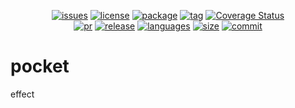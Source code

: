 <p align="center">
  <a href="https://github.com/silkjs/pocket/issues"><img src="https://img.shields.io/github/issues-raw/silkjs/pocket.svg" alt="issues"></a>
  <a href="https://github.com/silkjs/pocket"><img src="https://img.shields.io/github/license/silkjs/pocket.svg" alt="license"></a>
  <a href="https://www.npmjs.com/@silkjs/pocket"><img src="https://img.shields.io/npm/v/@silkjs/pocket.svg" alt="package"></a>
  <a href="javascript:void(0)" ><img src="https://img.shields.io/github/tag/silkjs/pocket.svg" alt="tag"></a>
  <a href='https://codecov.io/gh/silkjs/pocket'><img src='https://img.shields.io/codecov/c/github/silkjs/pocket.svg' alt='Coverage Status' /></a>
  <br>
  <a href="javascript:void(0)" ><img src="https://img.shields.io/github/issues-pr/silkjs/pocket.svg" alt="pr"></a>
  <a href="javascript:void(0)" ><img src="https://img.shields.io/github/release/silkjs/pocket.svg" alt="release"></a>
  <a href="javascript:void(0)" ><img src="https://img.shields.io/github/languages/top/silkjs/pocket.svg" alt="languages"></a>
  <a href="javascript:void(0)" ><img src="https://img.shields.io/github/languages/code-size/silkjs/pocket.svg" alt="size"></a>
  <a href="javascript:void(0)" ><img src="https://img.shields.io/github/last-commit/silkjs/pocket.svg" alt="commit"></a>
</p>

# pocket

effect
